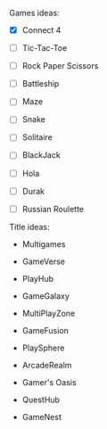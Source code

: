 Games ideas:
- [x] Connect 4 

- [ ] Tic-Tac-Toe 

- [ ] Rock Paper Scissors  

- [ ] Battleship

- [ ] Maze

- [ ] Snake

- [ ] Solitaire
      
- [ ] BlackJack
      
- [ ] Hola
      
- [ ] Durak
      
- [ ] Russian Roulette



Title ideas:
- Multigames

- GameVerse

- PlayHub

- GameGalaxy

- MultiPlayZone

- GameFusion

- PlaySphere

- ArcadeRealm

- Gamer's Oasis

- QuestHub

- GameNest
